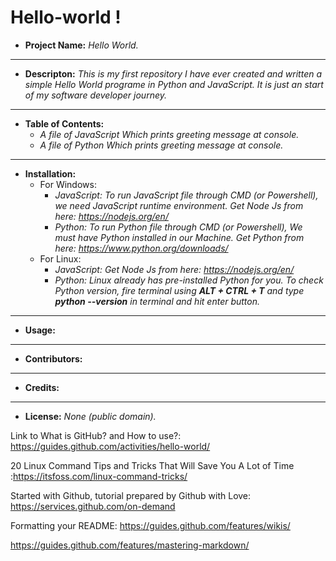 # Hello-world !

* **Project Name:** _Hello World._
---
* **Descripton:** _This is my first repository I have ever created and written a simple Hello World programe in Python and JavaScript. It is just an start of my software developer journey._

---
* **Table of Contents:**
  * _A file of JavaScript Which prints greeting message at console._
  * _A file of Python Which prints greeting message at console._
---
* **Installation:**
  * For Windows:
    * _JavaScript: To run JavaScript file through CMD (or Powershell), we need JavaScript runtime environment. Get Node Js from here: https://nodejs.org/en/_
    * _Python: To run Python file through CMD (or Powershell), We must have Python installed in our Machine. Get Python from here: https://www.python.org/downloads/_
  * For Linux:
    * _JavaScript: Get Node Js from here: https://nodejs.org/en/_
    * _Python: Linux already has pre-installed Python for you. To check Python version, fire terminal using **ALT + CTRL + T** and type **python --version** in terminal and hit enter button._
---
* **Usage:**

---
* **Contributors:**

---
* **Credits:**

---
* **License:** _None (public domain)._


Link to What is GitHub? and How to use?: https://guides.github.com/activities/hello-world/

20 Linux Command Tips and Tricks That Will Save You A Lot of Time :https://itsfoss.com/linux-command-tricks/

Started with Github, tutorial prepared by Github with Love: https://services.github.com/on-demand

Formatting your README: https://guides.github.com/features/wikis/

https://guides.github.com/features/mastering-markdown/

